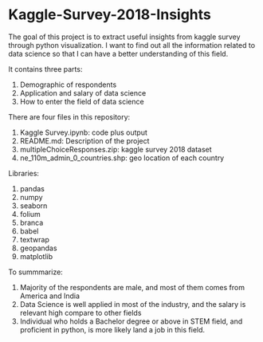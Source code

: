 # Kaggle-Survey-2018-Insights

The goal of this project is to extract useful insights from kaggle survey through python visualization.
I want to find out all the information related to data science so that I can have a better understanding of this field.

It contains three parts:

1. Demographic of respondents
2. Application and salary of data science
3. How to enter the field of data science

There are four files in this repository:

1. Kaggle Survey.ipynb: code plus output
2. README.md: Description of the project
3. multipleChoiceResponses.zip: kaggle survey 2018 dataset
4. ne_110m_admin_0_countries.shp: geo location of each country

Libraries:
1. pandas
2. numpy
3. seaborn
4. folium
5. branca
6. babel
7. textwrap
8. geopandas
8. matplotlib

To summmarize:
1. Majority of the respondents are male, and most of them comes from America and India
2. Data Science is well applied in most of the industry, and the salary is relevant high compare to other fields
3. Individual who holds a Bachelor degree or above in STEM field, and proficient in python, is more likely land a job in this field.
